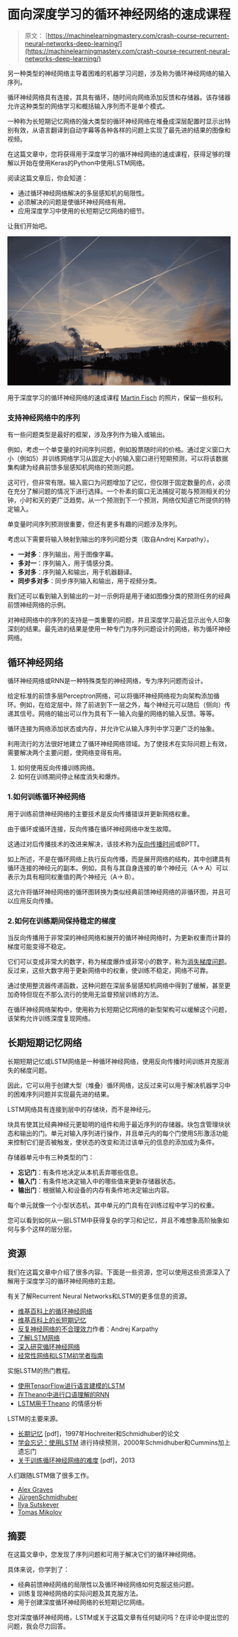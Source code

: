 # 面向深度学习的循环神经网络的速成课程

> 原文： [https://machinelearningmastery.com/crash-course-recurrent-neural-networks-deep-learning/](https://machinelearningmastery.com/crash-course-recurrent-neural-networks-deep-learning/)

另一种类型的神经网络主导着困难的机器学习问题，涉及称为循环神经网络的输入序列。

循环神经网络具有连接，其具有循环，随时间向网络添加反馈和存储器。该存储器允许这种类型的网络学习和概括输入序列而不是单个模式。

一种称为长短期记忆网络的强大类型的循环神经网络在堆叠成深层配置时显示出特别有效，从语言翻译到自动字幕等各种各样的问题上实现了最先进的结果的图像和视频。

在这篇文章中，您将获得用于深度学习的循环神经网络的速成课程，获得足够的理解以开始在使用Keras的Python中使用LSTM网络。

阅读这篇文章后，你会知道：

*   通过循环神经网络解决的多层感知机的局限性。
*   必须解决的问题是使循环神经网络有用。
*   应用深度学习中使用的长短期记忆网络的细节。

让我们开始吧。

![Crash Course in Recurrent Neural Networks for Deep Learning](img/cb7e803171bb1038cadda93cdcb46ecd.jpg)

用于深度学习的循环神经网络的速成课程
[Martin Fisch](https://www.flickr.com/photos/marfis75/6718796119/) 的照片，保留一些权利。

### 支持神经网络中的序列

有一些问题类型是最好的框架，涉及序列作为输入或输出。

例如，考虑一个单变量的时间序列问题，例如股票随时间的价格。通过定义窗口大小（例如5）并训练网络学习从固定大小的输入窗口进行短期预测，可以将该数据集构建为经典前馈多层感知机网络的预测问题。

这可行，但非常有限。输入窗口为问题增加了记忆，但仅限于固定数量的点，必须在充分了解问题的情况下进行选择。一个朴素的窗口无法捕捉可能与预测相关的分钟，小时和天的更广泛趋势。从一个预测到下一个预测，网络仅知道它所提供的特定输入。

单变量时间序列预测很重要，但还有更多有趣的问题涉及序列。

考虑以下需要将输入映射到输出的序列问题分类（取自Andrej Karpathy）。

*   **一对多**：序列输出，用于图像字幕。
*   **多对一**：序列输入，用于情感分类。
*   **多对多**：序列输入和输出，用于机器翻译。
*   **同步多对多**：同步序列输入和输出，用于视频分类。

我们还可以看到输入到输出的一对一示例将是用于诸如图像分类的预测任务的经典前馈神经网络的示例。

对神经网络中的序列的支持是一类重要的问题，并且深度学习最近显示出令人印象深刻的结果。最先进的结果是使用一种专门为序列问题设计的网络，称为循环神经网络。

## 循环神经网络

循环神经网络或RNN是一种特殊类型的神经网络，专为序列问题而设计。

给定标准的前馈多层Perceptron网络，可以将循环神经网络视为向架构添加循环。例如，在给定层中，除了前进到下一层之外，每个神经元可以随后（侧向）传递其信号。网络的输出可以作为具有下一输入向量的网络的输入反馈。等等。

循环连接为网络添加状态或内存，并允许它从输入序列中学习更广泛的抽象。

利用流行的方法很好地建立了循环神经网络领域。为了使技术在实际问题上有效，需要解决两个主要问题，使网络变得有用。

1.  如何使用反向传播训练网络。
2.  如何在训练期间停止梯度消失和爆炸。

### 1.如何训练循环神经网络

用于训练前馈神经网络的主要技术是反向传播错误并更新网络权重。

由于循环或循环连接，反向传播在循环神经网络中发生故障。

这通过对后传播技术的改进来解决，该技术称为[反向传播时间](https://en.wikipedia.org/wiki/Backpropagation_through_time)或BPTT。

如上所述，不是在循环网络上执行反向传播，而是展开网络的结构，其中创建具有循环连接的神经元的副本。例如，具有与其自身连接的单个神经元（A-&gt; A）可以表示为具有相同权重值的两个神经元（A-&gt; B）。

这允许将循环神经网络的循环图转换为类似经典前馈神经网络的非循环图，并且可以应用反向传播。

### 2.如何在训练期间保持稳定的梯度

当反向传播用于非常深的神经网络和展开的循环神经网络时，为更新权重而计算的梯度可能变得不稳定。

它们可以变成非常大的数字，称为梯度爆炸或非常小的数字，称为[消失梯度问题](https://en.wikipedia.org/wiki/Vanishing_gradient_problem)。反过来，这些大数字用于更新网络中的权重，使训练不稳定，网络不可靠。

通过使用整流器传递函数，这种问题在深层多层感知机网络中得到了缓解，甚至更加奇特但现在不那么流行的使用无监督预层训练的方法。

在循环神经网络架构中，使用称为长短期记忆网络的新型架构可以缓解这个问题，该架构允许训练深度复现网络。

## 长期短期记忆网络

长期短期记忆或LSTM网络是一种循环神经网络，使用反向传播时间训练并克服消失的梯度问题。

因此，它可以用于创建大型（堆叠）循环网络，这反过来可以用于解决机器学习中的困难序列问题并实现最先进的结果。

LSTM网络具有连接到层中的存储块，而不是神经元。

块具有使其比经典神经元更聪明的组件和用于最近序列的存储器。块包含管理块状态和输出的门。单元对输入序列进行操作，并且单元内的每个门使用S形激活功能来控制它们是否被触发，使状态的改变和流过该单元的信息的添加成为条件。

存储器单元中有三种类型的门：

*   **忘记门**：有条件地决定从本机丢弃哪些信息。
*   **输入门**：有条件地决定输入中的哪些值来更新存储器状态。
*   **输出门**：根据输入和设备的内存有条件地决定输出内容。

每个单元就像一个小型状态机，其中单元的门具有在训练过程中学习的权重。

您可以看到如何从一层LSTM中获得复杂的学习和记忆，并且不难想象高阶抽象如何与多个这样的层分层。

## 资源

我们在这篇文章中介绍了很多内容。下面是一些资源，您可以使用这些资源深入了解用于深度学习的循环神经网络的主题。

有关了解Recurrent Neural Networks和LSTM的更多信息的资源。

*   [维基百科上的循环神经网络](https://en.wikipedia.org/wiki/Recurrent_neural_network)
*   [维基百科上的长短期记忆](https://en.wikipedia.org/wiki/Long_short-term_memory)
*   [反复神经网络的不合理效力](http://karpathy.github.io/2015/05/21/rnn-effectiveness/)作者：Andrej Karpathy
*   [了解LSTM网络](http://colah.github.io/posts/2015-08-Understanding-LSTMs/)
*   [深入研究循环神经网络](http://nikhilbuduma.com/2015/01/11/a-deep-dive-into-recurrent-neural-networks/)
*   [经常性网络和LSTM初学者指南](http://deeplearning4j.org/lstm.html)

实施LSTM的热门教程。

*   [使用TensorFlow进行语言建模的LSTM](https://www.tensorflow.org/versions/r0.9/tutorials/recurrent/index.html)
*   [在Theano中进行口语理解的RNN](http://deeplearning.net/tutorial/rnnslu.html)
*   [LSTM用于Theano](http://deeplearning.net/tutorial/lstm.html) 的情感分析

LSTM的主要来源。

*   [长期记忆](http://deeplearning.cs.cmu.edu/pdfs/Hochreiter97_lstm.pdf) [pdf]，1997年Hochreiter和Schmidhuber的论文
*   [学会忘记：使用LSTM](http://www.mitpressjournals.org/doi/abs/10.1162/089976600300015015) 进行持续预测，2000年Schmidhuber和Cummins加上遗忘门
*   [关于训练循环神经网络的难度](http://arxiv.org/pdf/1211.5063v2.pdf) [pdf]，2013

人们跟随LSTM做了很多工作。

*   [Alex Graves](http://www.cs.toronto.edu/~graves/)
*   [JürgenSchmidhuber](http://people.idsia.ch/~juergen/)
*   [Ilya Sutskever](http://www.cs.toronto.edu/~ilya/)
*   [Tomas Mikolov](http://www.rnnlm.org/)

## 摘要

在这篇文章中，您发现了序列问题和可用于解决它们的循环神经网络。

具体来说，你学到了：

*   经典前馈神经网络的局限性以及循环神经网络如何克服这些问题。
*   训练复现神经网络的实际问题及其克服方法。
*   用于创建深度循环神经网络的长短期记忆网络。

您对深度循环神经网络，LSTM或关于这篇文章有任何疑问吗？在评论中提出您的问题，我会尽力回答。